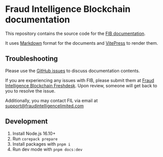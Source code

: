 # Fraud Intelligence Blockchain documentation

This repository contains the source code for the [FIB documentation](https://fraud-intelligence-limited.github.io/).

It uses [Markdown](https://www.markdownguide.org/) format for the documents and [VitePress](https://vitepress.dev/) to render them.

## Troubleshooting

Please use the [GitHub issues](https://github.com/fraud-intelligence-limited/documentation/issues) to discuss documentation contents.

If you are experiencing any issues with FIB, please submit them at [Fraud Intelligence Blockchain Freshdesk](https://ragfraudblockchain.freshdesk.com/a/dashboard/default). Upon review, someone will get back to you to resolve the issue.

Additionally, you may contact FIL via email at support@fraudintelligencelimited.com

## Development

1. Install Node.js 16.10+
2. Run `corepack prepare`
3. Install packages with `pnpm i`
4. Run dev mode with `pnpm docs:dev`
